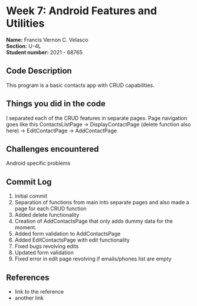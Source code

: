 # Week 7: Android Features and Utilities

**Name:** Francis Vernon C. Velasco <br/>
**Section:** U-4L <br/>
**Student number:** 2021 - 68765 <br/>

## Code Description

This program is a basic contacts app with CRUD capabilities.

## Things you did in the code

I separated each of the CRUD features in separate pages. Page navigation goes like this
ContactsListPage -> DisplayContactPage (delete function also here) -> EditContactPage
                 -> AddContactPage


## Challenges encountered

Android specific problems

## Commit Log

1. Initial commit
2. Separation of functions from main into separate pages and also made a page for each CRUD function
3. Added delete functionality
4. Creation of AddContactsPage that only adds dummy data for the moment.
5. Added form validation to AddContactsPage
6. Added EditContactsPage with edit functionality
7. Fixed bugs revolving edits
8. Updated form validation
9. Fixed error in edit page revolving if emails/phones list are empty

## References

- link to the reference
- another link
